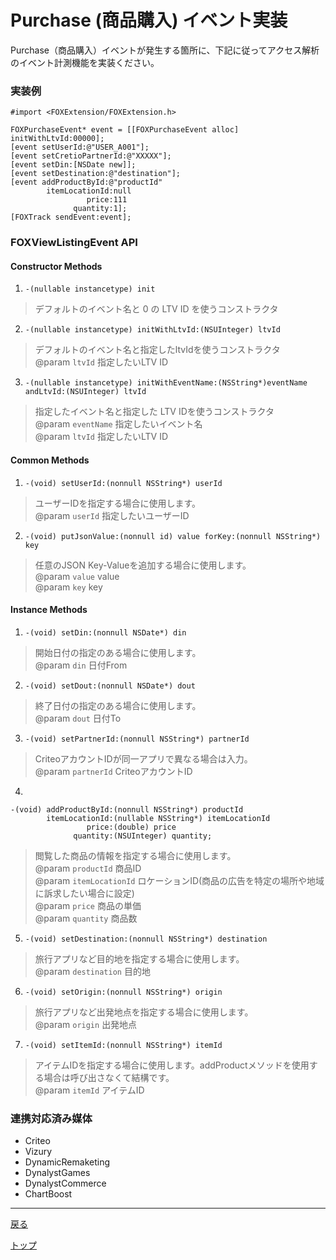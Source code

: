 # Purchase (商品購入) イベント実装

Purchase（商品購入）イベントが発生する箇所に、下記に従ってアクセス解析のイベント計測機能を実装ください。

### 実装例

```objc
#import <FOXExtension/FOXExtension.h>

FOXPurchaseEvent* event = [[FOXPurchaseEvent alloc] initWithLtvId:00000];
[event setUserId:@"USER_A001"];
[event setCretioPartnerId:@"XXXXX"];
[event setDin:[NSDate new]];
[event setDestination:@"destination"];
[event addProductById:@"productId"
        itemLocationId:null
                 price:111
              quantity:1];
[FOXTrack sendEvent:event];
```


### FOXViewListingEvent API

#### Constructor Methods
1. `-(nullable instancetype) init`
> デフォルトのイベント名と 0 の LTV ID を使うコンストラクタ

2. `-(nullable instancetype) initWithLtvId:(NSUInteger) ltvId`
> デフォルトのイベント名と指定したltvIdを使うコンストラクタ
> <br/>@param `ltvId` 指定したいLTV ID

3. `-(nullable instancetype) initWithEventName:(NSString*)eventName andLtvId:(NSUInteger) ltvId`
> 指定したイベント名と指定した LTV IDを使うコンストラクタ
> <br/>@param `eventName` 指定したいイベント名
> <br/>@param `ltvId` 指定したいLTV ID

#### Common Methods
1. `-(void) setUserId:(nonnull NSString*) userId`
> ユーザーIDを指定する場合に使用します。
> <br/>@param `userId` 指定したいユーザーID

2. `-(void) putJsonValue:(nonnull id) value forKey:(nonnull NSString*) key`
> 任意のJSON Key-Valueを追加する場合に使用します。
> <br/>@param `value` value
> <br/>@param `key` key


#### Instance Methods
1. `-(void) setDin:(nonnull NSDate*) din`
> 開始日付の指定のある場合に使用します。
> <br/>@param `din` 日付From

2. `-(void) setDout:(nonnull NSDate*) dout`
> 終了日付の指定のある場合に使用します。
> <br/>@param `dout` 日付To

3. `-(void) setPartnerId:(nonnull NSString*) partnerId`
> CriteoアカウントIDが同一アプリで異なる場合は入力。
> <br/>@param `partnerId` CriteoアカウントID

4.
```objc
-(void) addProductById:(nonnull NSString*) productId
        itemLocationId:(nullable NSString*) itemLocationId
                 price:(double) price
              quantity:(NSUInteger) quantity;
```
> 閲覧した商品の情報を指定する場合に使用します。
> <br/>@param `productId` 商品ID
> <br/>@param `itemLocationId` ロケーションID(商品の広告を特定の場所や地域に訴求したい場合に設定)
> <br/>@param `price` 商品の単価
> <br/>@param `quantity` 商品数

5. `-(void) setDestination:(nonnull NSString*) destination`
> 旅行アプリなど目的地を指定する場合に使用します。
> <br/>@param `destination` 目的地

6. `-(void) setOrigin:(nonnull NSString*) origin`
> 旅行アプリなど出発地点を指定する場合に使用します。
> <br/>@param `origin` 出発地点

7. `-(void) setItemId:(nonnull NSString*) itemId`
> アイテムIDを指定する場合に使用します。addProductメソッドを使用する場合は呼び出さなくて結構です。
> <br/>@param `itemId` アイテムID


### 連携対応済み媒体

* Criteo
* Vizury
* DynamicRemaketing
* DynalystGames
* DynalystCommerce
* ChartBoost

---
[戻る](../../../track_events/README.md)

[トップ](/4.x/lang/ja/README.md)

